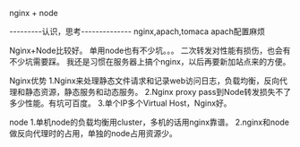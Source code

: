nginx + node 

---------认识，思考--------------
nginx,apach,tomaca
apach配置麻烦


Nginx+Node比较好。
单用node也有不少坑。。。
二次转发对性能有损伤，也会有不少坑需要踩。
我还是习惯在服务器上搞个nginx，以后再要新加站点来的方便。

Nginx优势
1.Nginx来处理静态文件请求和记录web访问日志，负载均衡，反向代理和静态资源，静态服务和动态服务。
2.Nginx proxy pass到Node转发损失不了多少性能。有坑可百度。
3.单个IP多个Virtual Host，Nginx好。

node
1.单机node的负载均衡用cluster，多机的话用nginx靠谱。
2.nginx和node做反向代理时的占用，单独的node占用资源少。